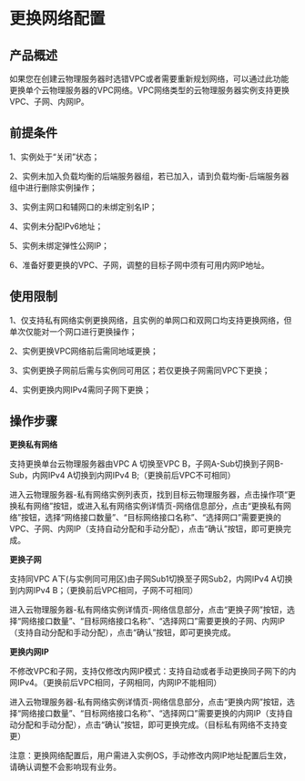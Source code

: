 # 更换网络配置

## 产品概述

如果您在创建云物理服务器时选错VPC或者需要重新规划网络，可以通过此功能更换单个云物理服务器的VPC网络。VPC网络类型的云物理服务器实例支持更换VPC、子网、内网IP。

## 前提条件

1、实例处于“关闭”状态；<br/>

2、实例未加入负载均衡的后端服务器组，若已加入，请到负载均衡-后端服务器组中进行删除实例操作；<br/>

3、实例主网口和辅网口的未绑定别名IP；<br/>

4、实例未分配IPv6地址；<br/>

5、实例未绑定弹性公网IP；<br/>

6、准备好要更换的VPC、子网，调整的目标子网中须有可用内网IP地址。<br/>

## 使用限制

1、仅支持私有网络实例更换网络，且实例的单网口和双网口均支持更换网络，但单次仅能对一个网口进行更换操作；<br/>

2、实例更换VPC网络前后需同地域更换；<br/>

3、实例更换子网前后需与实例同可用区；若仅更换子网需同VPC下更换；<br/>

4、实例更换内网IPv4需同子网下更换；<br/>

## 操作步骤

**更换私有网络**

支持更换单台云物理服务器由VPC A 切换至VPC B，子网A-Sub切换到子网B-Sub，内网IPv4 A切换到内网IPv4 B;（更换前后VPC不可相同）<br/>

进入云物理服务器-私有网络实例列表页，找到目标云物理服务器，点击操作项“更换私有网络”按钮，或进入私有网络实例详情页-网络信息部分，点击“更换私有网络”按钮，选择“网络接口数量”、“目标网络接口名称”、“选择网口”需要更换的VPC、子网、内网IP（支持自动分配和手动分配），点击“确认”按钮，即可更换完成。<br/>

**更换子网**

支持同VPC A下(与实例同可用区)由子网Sub1切换至子网Sub2，内网IPv4 A切换到内网IPv4 B；（更换前后VPC相同，子网不可相同）<br/>

进入云物理服务器-私有网络实例详情页-网络信息部分，点击“更换子网”按钮，选择“网络接口数量”、“目标网络接口名称”、“选择网口”需要更换的子网、内网IP（支持自动分配和手动分配），点击“确认”按钮，即可更换完成。<br/>

**更换内网IP**

不修改VPC和子网，支持仅修改内网IP模式：支持自动或者手动更换同子网下的内网IPv4。（更换前后VPC相同，子网相同，内网IP不能相同）<br/>

进入云物理服务器-私有网络实例详情页-网络信息部分，点击“更换内网”按钮，选择“网络接口数量”、“目标网络接口名称”、“选择网口”需要更换的内网IP（支持自动分配和手动分配），点击“确认”按钮，即可更换完成。（目标私有网络不支持变更）<br/>

注意：更换网络配置后，用户需进入实例OS，手动修改内网IP地址配置后生效，请确认调整不会影响现有业务。<br/>


